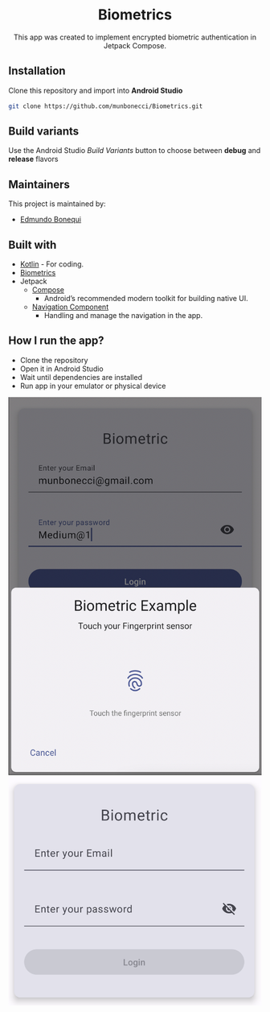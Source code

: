<h1 align="center">Biometrics</h1> 

<p align="center">
This app was created to implement encrypted biometric authentication in Jetpack Compose.
</p>

## Installation

Clone this repository and import into **Android Studio**

```bash
git clone https://github.com/munbonecci/Biometrics.git
```

## Build variants

Use the Android Studio *Build Variants* button to choose between **debug** and **release**
flavors

## Maintainers

This project is maintained by:

* [Edmundo Bonequi](http://github.com/munbonecci)

## Built with

- [Kotlin](https://kotlinlang.org/) - For coding.
- [Biometrics](https://www.google.com/url?sa=t&rct=j&q=&esrc=s&source=web&cd=&ved=2ahUKEwid1Yf_yuWDAxWKI0QIHSOBCGYQFnoECB0QAQ&url=https%3A%2F%2Fdeveloper.android.com%2Ftraining%2Fsign-in%2Fbiometric-auth&usg=AOvVaw22cCsU2TGbWKbVju6-Jd3J&opi=89978449)
- Jetpack
    - [Compose](https://developer.android.com/jetpack/compose?gclid=CjwKCAiAzKqdBhAnEiwAePEjkkbfP8b_r6c57F3jtdwOjxWpBbNOXVmpSnAUu4HKCid7KtSvfiiYeRoC1wYQAvD_BwE&gclsrc=aw.ds)
        - Android’s recommended modern toolkit for building native UI.
    - [Navigation Component](https://developer.android.com/guide/navigation/navigation-getting-started)
        - Handling and manage the navigation in the app.

## How I run the app?

- Clone the repository
- Open it in Android Studio
- Wait until dependencies are installed
- Run app in your emulator or physical device

![App Screens](app/app-image.png)
![App Screens](app/app-image2.png)